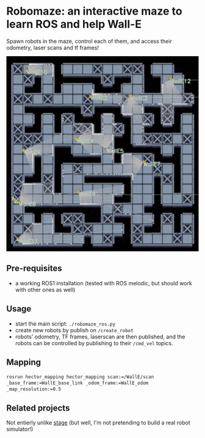 Robomaze: an interactive maze to learn ROS and help Wall-E
==========================================================

Spawn robots in the maze, control each of them, and access their odometry, laser scans and tf frames!

![Screenshot](doc/screenshot.jpg)

Pre-requisites
--------------

- a working ROS1 installation (tested with ROS melodic, but should work with
  other ones as well)

Usage
-----

- start the main script: `./robomaze_ros.py`
- create new robots by publish on `/create_robot`
- robots' odometry, TF frames, laserscan are then published, and the robots can
  be controlled by publishing to their `/cmd_vel` topics.


Mapping
-------

```
rosrun hector_mapping hector_mapping scan:=/WallE/scan _base_frame:=WallE_base_link _odom_frame:=WallE_odom _map_resolution:=0.5
```

Related projects
----------------

Not entierly unlike [stage](http://wiki.ros.org/stage) (but well, I'm not pretending to build a real robot simulator!)


